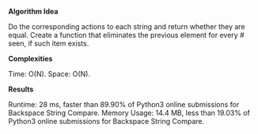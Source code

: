 **Algorithm Idea**

Do the corresponding actions to each string and 
return whether they are equal. Create a function that 
eliminates the previous element for every # seen, if 
such item exists. 

**Complexities**

Time: O(N).
Space: O(N).

**Results**

Runtime: 28 ms, faster than 89.90% of Python3 online submissions for Backspace String Compare.
Memory Usage: 14.4 MB, less than 19.03% of Python3 online submissions for Backspace String Compare.
